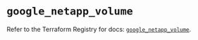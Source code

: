 # `google_netapp_volume`

Refer to the Terraform Registry for docs: [`google_netapp_volume`](https://registry.terraform.io/providers/hashicorp/google-beta/6.11.0/docs/resources/google_netapp_volume).
